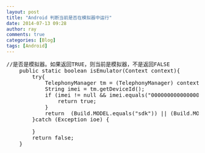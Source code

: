 ```yaml
---
layout: post
title: "Android 判断当前是否在模拟器中运行"
date: 2014-07-13 09:28
author: ray
comments: true
categories: [Blog]
tags: [Android]
---
```

<pre>//是否是模拟器。如果返回TRUE，则当前是模拟器，不是返回FALSE
    public static boolean isEmulator(Context context){
        try{
            TelephonyManager tm = (TelephonyManager) context.getSystemService(Context.TELEPHONY_SERVICE);
            String imei = tm.getDeviceId();
            if (imei != null &amp;&amp; imei.equals("000000000000000")){
                return true;
            }
            return  (Build.MODEL.equals("sdk")) || (Build.MODEL.equals("google_sdk"));
        }catch (Exception ioe) { 

        }
        return false;
    }</pre>
